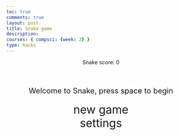 ```yaml
---
toc: true
comments: true
layout: post
title: Snake game
description: 
courses: { compsci: {week: 2} }
type: hacks
---
```


<style>


body{
}
.wrap{
margin-left: auto;
margin-right: auto;
}


canvas{
display: none;
border-style: solid;
border-width: 10px;
border-color: #03fc0b;
}
canvas:focus{
outline: none;
}


/* All screens style */
#gameover p, #setting p, #menu p{
font-size: 20px;
}


#gameover a, #setting a, #menu a{
font-size: 30px;
display: block;
}


#gameover a:hover, #setting a:hover, #menu a:hover{
cursor: pointer;
}


#gameover a:hover::before, #setting a:hover::before, #menu a:hover::before{
content: ">";
margin-right: 10px;
}


#menu{
display: block;
}


#gameover{
display: none;
}


#setting{
display: none;
}


#setting input{
display:none;
}


#setting label{
cursor: pointer;
}


#setting input:checked + label{
background-color: #FFF;
color: #000;
}
</style>




<div class="container">
<header class="pb-3 mb-4 border-bottom border-primary text-dark">
<p class="fs-4">Snake score: <span id="score_value">0</span></p>
</header>
<div class="container bg-secondary" style="text-align:center;">
<!-- Main Menu -->
<div id="menu" class="py-4 text-light">
<p>Welcome to Snake, press <span style="background-color: #FFFFFF; color: #000000">space</span> to begin</p>
<a id="new_game" class="link-alert">new game</a>
<a id="setting_menu" class="link-alert">settings</a>
</div>
<!-- Game Over -->
<div id="gameover" class="py-4 text-light">
<p>Game Over, press <span style="background-color: #FFFFFF; color: #000000">space</span> to try again</p>
<a id="new_game1" class="link-alert">new game</a>
<a id="setting_menu1" class="link-alert">settings</a>
</div>
<!-- Play Screen -->
<canvas id="snake" class="wrap" width="320" height="320" tabindex="1"></canvas>
<!-- Settings Screen -->
<div id="setting" class="py-4 text-light">
<p>Settings Screen, press <span style="background-color: #03fc0b; color: #000000">space</span> to go back to playing</p>
<a id="new_game2" class="link-alert">new game</a>
<br>
<p>Speed:
<input id="speed1" type="radio" name="speed" value="120" checked/>
<label for="speed1">Slow</label>
<input id="speed2" type="radio" name="speed" value="75"/>
<label for="speed2">Normal</label>
<input id="speed3" type="radio" name="speed" value="35"/>
<label for="speed3">Fast</label>
</p>
<p>Wall:
<input id="wallon" type="radio" name="wall" value="1" checked/>
<label for="wallon">On</label>
<input id="walloff" type="radio" name="wall" value="0"/>
<label for="walloff">Off</label>
</p>
</div>
</div>
</div>


<script>
(function(){
/* Attributes of Game */
/////////////////////////////////////////////////////////////
// Canvas & Context
const canvas = document.getElementById("snake");
const ctx = canvas.getContext("2d");
// HTML Game IDs
const SCREEN_SNAKE = 0;
const screen_snake = document.getElementById("snake");
const ele_score = document.getElementById("score_value");
const speed_setting = document.getElementsByName("speed");
const wall_setting = document.getElementsByName("wall");
// HTML Screen IDs (div)
const SCREEN_MENU = -1, SCREEN_GAME_OVER=1, SCREEN_SETTING=2;
const screen_menu = document.getElementById("menu");
const screen_game_over = document.getElementById("gameover");
const screen_setting = document.getElementById("setting");
// HTML Event IDs (a tags)
const button_new_game = document.getElementById("new_game");
const button_new_game1 = document.getElementById("new_game1");
const button_new_game2 = document.getElementById("new_game2");
const button_setting_menu = document.getElementById("setting_menu");
const button_setting_menu1 = document.getElementById("setting_menu1");
// Game Control
const BLOCK = 10; // size of block rendering
let SCREEN = SCREEN_MENU;
let snake;
let snake_dir;
let snake_next_dir;
let snake_speed;
let food = {x: 0, y: 0};
let score;
let wall;
/* Display Control */
/////////////////////////////////////////////////////////////
// 0 for the game
// 1 for the main menu
// 2 for the settings screen
// 3 for the game over screen
let showScreen = function(screen_opt){
SCREEN = screen_opt;
switch(screen_opt){
case SCREEN_SNAKE:
screen_snake.style.display = "block";
screen_menu.style.display = "none";
screen_setting.style.display = "none";
screen_game_over.style.display = "none";
break;
case SCREEN_GAME_OVER:
screen_snake.style.display = "block";
screen_menu.style.display = "none";
screen_setting.style.display = "none";
screen_game_over.style.display = "block";
break;
case SCREEN_SETTING:
screen_snake.style.display = "none";
screen_menu.style.display = "none";
screen_setting.style.display = "block";
screen_game_over.style.display = "none";
break;
}
}
/* Actions and Events */
/////////////////////////////////////////////////////////////
window.onload = function(){
// HTML Events to Functions
button_new_game.onclick = function(){newGame();};
button_new_game1.onclick = function(){newGame();};
button_new_game2.onclick = function(){newGame();};
button_setting_menu.onclick = function(){showScreen(SCREEN_SETTING);};
button_setting_menu1.onclick = function(){showScreen(SCREEN_SETTING);};
// speed
setSnakeSpeed(150);
for(let i = 0; i < speed_setting.length; i++){
speed_setting[i].addEventListener("click", function(){
for(let i = 0; i < speed_setting.length; i++){
if(speed_setting[i].checked){
setSnakeSpeed(speed_setting[i].value);
}
}
});
}
// wall setting
setWall(1);
for(let i = 0; i < wall_setting.length; i++){
wall_setting[i].addEventListener("click", function(){
for(let i = 0; i < wall_setting.length; i++){
if(wall_setting[i].checked){
setWall(wall_setting[i].value);
}
}
});
}
// activate window events
window.addEventListener("keydown", function(evt) {
// spacebar detected
if(evt.code === "Space" && SCREEN !== SCREEN_SNAKE)
newGame();
}, true);
}
/* Snake is on the Go (Driver Function) */
/////////////////////////////////////////////////////////////
let mainLoop = function(){
let _x = snake[0].x;
let _y = snake[0].y;
snake_dir = snake_next_dir; // read async event key
// Direction 0 - Up, 1 - Right, 2 - Down, 3 - Left
switch(snake_dir){
case 0: _y--; break;
case 1: _x++; break;
case 2: _y++; break;
case 3: _x--; break;
}
snake.pop(); // tail is removed
snake.unshift({x: _x, y: _y}); // head is new in new position/orientation
// Wall Checker
if(wall === 1){
// Wall on, Game over test
if (snake[0].x < 0 || snake[0].x === canvas.width / BLOCK || snake[0].y < 0 || snake[0].y === canvas.height / BLOCK){
showScreen(SCREEN_GAME_OVER);
return;
}
}else{
// Wall Off, Circle around
for(let i = 0, x = snake.length; i < x; i++){
if(snake[i].x < 0){
snake[i].x = snake[i].x + (canvas.width / BLOCK);
}
if(snake[i].x === canvas.width / BLOCK){
snake[i].x = snake[i].x - (canvas.width / BLOCK);
}
if(snake[i].y < 0){
snake[i].y = snake[i].y + (canvas.height / BLOCK);
}
if(snake[i].y === canvas.height / BLOCK){
snake[i].y = snake[i].y - (canvas.height / BLOCK);
}
}
}
// Snake vs Snake checker
for(let i = 1; i < snake.length; i++){
// Game over test
if (snake[0].x === snake[i].x && snake[0].y === snake[i].y){
showScreen(SCREEN_GAME_OVER);
return;
}
}
// Snake eats food checker
if(checkBlock(snake[0].x, snake[0].y, food.x, food.y)){
snake[snake.length] = {x: snake[0].x, y: snake[0].y};
altScore(++score);
addFood();
activeDot(food.x, food.y);
}
// Repaint canvas
ctx.beginPath();
ctx.fillStyle = "red";
ctx.fillRect(0, 0, canvas.width, canvas.height);
// Paint snake
for(let i = 0; i < snake.length; i++){
activeDot(snake[i].x, snake[i].y);
}
// Paint food
activeDot(food.x, food.y);
// Debug
//document.getElementById("debug").innerHTML = snake_dir + " " + snake_next_dir + " " + snake[0].x + " " + snake[0].y;
// Recursive call after speed delay, déjà vu
setTimeout(mainLoop, snake_speed);
}
/* New Game setup */
/////////////////////////////////////////////////////////////
let newGame = function(){
// snake game screen
showScreen(SCREEN_SNAKE);
screen_snake.focus();
// game score to zero
score = 0;
altScore(score);
// initial snake
snake = [];
snake.push({x: 0, y: 15});
snake_next_dir = 1;
// food on canvas
addFood();
// activate canvas event
canvas.onkeydown = function(evt) {
changeDir(evt.keyCode);
}
mainLoop();
}
/* Key Inputs and Actions */
/////////////////////////////////////////////////////////////
let changeDir = function(key){
// test key and switch direction
switch(key) {
case 37: // left arrow
if (snake_dir !== 1) // not right
snake_next_dir = 3; // then switch left
break;
case 38: // up arrow
if (snake_dir !== 2) // not down
snake_next_dir = 0; // then switch up
break;
case 39: // right arrow
if (snake_dir !== 3) // not left
snake_next_dir = 1; // then switch right
break;
case 40: // down arrow
if (snake_dir !== 0) // not up
snake_next_dir = 2; // then switch down
break;
}
}
/* Dot for Food or Snake part */
/////////////////////////////////////////////////////////////
let activeDot = function(x, y){
ctx.fillStyle = "#FFFFFF";
ctx.fillRect(x * BLOCK, y * BLOCK, BLOCK, BLOCK);
}
/* Random food placement */
/////////////////////////////////////////////////////////////
let addFood = function(){
food.x = Math.floor(Math.random() * ((canvas.width / BLOCK) - 1));
food.y = Math.floor(Math.random() * ((canvas.height / BLOCK) - 1));
for(let i = 0; i < snake.length; i++){
if(checkBlock(food.x, food.y, snake[i].x, snake[i].y)){
addFood();
}
}
}
/* Collision Detection */
/////////////////////////////////////////////////////////////
let checkBlock = function(x, y, _x, _y){
return (x === _x && y === _y);
}
/* Update Score */
/////////////////////////////////////////////////////////////
let altScore = function(score_val){
ele_score.innerHTML = String(score_val);
}
/////////////////////////////////////////////////////////////
// Change the snake speed...
// 150 = slow
// 100 = normal
// 50 = fast
let setSnakeSpeed = function(speed_value){
snake_speed = speed_value;
}
/////////////////////////////////////////////////////////////
let setWall = function(wall_value){
wall = wall_value;
if(wall === 0){screen_snake.style.borderColor = "#606060";}
if(wall === 1){screen_snake.style.borderColor = "#FFFFFF";}
}
})();
</script>
